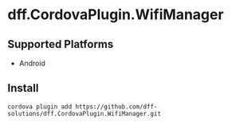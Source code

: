 # dff.CordovaPlugin.WifiManager
## Supported Platforms
  * Android
  
## Install
    cordova plugin add https://github.com/dff-solutions/dff.CordovaPlugin.WifiManager.git
